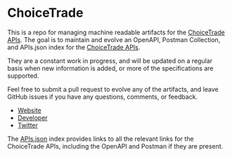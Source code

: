 # ChoiceTradeThis is a repo for managing machine readable artifacts for the [ChoiceTrade APIs](http://www.choicetrade.com). The goal is to maintain and evolve an OpenAPI, Postman Collection, and APIs.json index for the [ChoiceTrade APIs](http://www.choicetrade.com).They are a constant work in progress, and will be updated on a regular basis when new information is added, or more of the specifications are supported.Feel free to submit a pull request to evolve any of the artifacts, and leave GitHub issues if you have any questions, comments, or feedback.- [Website](http://www.choicetrade.com)- [Developer](http://www.choicetrade.com)- [Twitter](https://twitter.com/ChoiceTrade)The [APIs.json](https://github.com/api-evangelist/choicetrade/blob/master/apis.json) index provides links to all the relevant links for the ChoiceTrade APIs, including the OpenAPI and Postman if they are present.